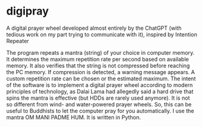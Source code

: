 # digipray
A digital prayer wheel developed almost entirely by the ChatGPT (with tedious work on my part trying to communicate with it), inspired by Intention Repeater

The program repeats a mantra (string) of your choice in computer memory. It determines the maximum repetition rate per second based on available memory. It also verifies that the string is not compressed before reaching the PC memory. If compression is detected, a warning message appears. A custom repetition rate can be chosen or the estimated maximum. The intent of the software is to implement a digital prayer wheel according to modern principles of technology, as Dalai Lama had allegedly said a hard drive that spins the mantra is effective (but HDDs are rarely used anymore). It is not so different from wind- and water-powered prayer wheels. So, this can be useful to Buddhists to let the computer pray for you automatically. I use the mantra OM MANI PADME HUM. It is written in Python.
